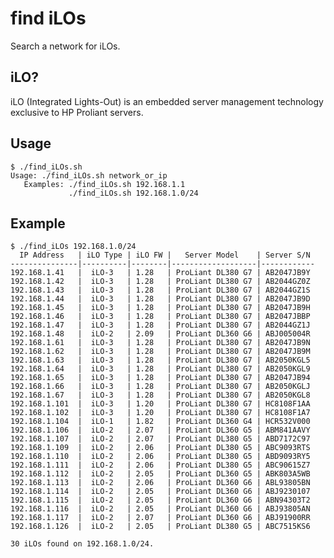 # find iLOs

Search a network for iLOs.

## iLO?

iLO (Integrated Lights-Out) is an embedded server management technology exclusive to HP Proliant servers.

## Usage

<pre><code>$ ./find_iLOs.sh
Usage: ./find_iLOs.sh network_or_ip
   Examples: ./find_iLOs.sh 192.168.1.1
             ./find_iLOs.sh 192.168.1.0/24</code></pre>

## Example

<pre><code>$ ./find_iLOs 192.168.1.0/24
  IP Address   | iLO Type | iLO FW |   Server Model    | Server S/N
---------------|----------|--------|-------------------|------------
192.168.1.41   |  iLO-3   | 1.28   | ProLiant DL380 G7 | AB2047JB9Y
192.168.1.42   |  iLO-3   | 1.28   | ProLiant DL380 G7 | AB2044GZ0Z
192.168.1.43   |  iLO-3   | 1.28   | ProLiant DL380 G7 | AB2044GZ1S
192.168.1.44   |  iLO-3   | 1.28   | ProLiant DL380 G7 | AB2047JB9D
192.168.1.45   |  iLO-3   | 1.28   | ProLiant DL380 G7 | AB2047JB9H
192.168.1.46   |  iLO-3   | 1.28   | ProLiant DL380 G7 | AB2047JBBP
192.168.1.47   |  iLO-3   | 1.28   | ProLiant DL380 G7 | AB2044GZ1J
192.168.1.48   |  iLO-2   | 2.09   | ProLiant DL360 G6 | ABJ005004R
192.168.1.61   |  iLO-3   | 1.28   | ProLiant DL380 G7 | AB2047JB9N
192.168.1.62   |  iLO-3   | 1.28   | ProLiant DL380 G7 | AB2047JB9M
192.168.1.63   |  iLO-3   | 1.28   | ProLiant DL380 G7 | AB2050KGL5
192.168.1.64   |  iLO-3   | 1.28   | ProLiant DL380 G7 | AB2050KGL9
192.168.1.65   |  iLO-3   | 1.28   | ProLiant DL380 G7 | AB2047JB94
192.168.1.66   |  iLO-3   | 1.28   | ProLiant DL380 G7 | AB2050KGLJ
192.168.1.67   |  iLO-3   | 1.28   | ProLiant DL380 G7 | AB2050KGL8
192.168.1.101  |  iLO-3   | 1.20   | ProLiant DL380 G7 | HC8108F1AA
192.168.1.102  |  iLO-3   | 1.20   | ProLiant DL380 G7 | HC8108F1A7
192.168.1.104  |  iLO-1   | 1.82   | ProLiant DL360 G4 | HCR532V000
192.168.1.106  |  iLO-2   | 2.07   | ProLiant DL360 G5 | ABM841AAVY
192.168.1.107  |  iLO-2   | 2.07   | ProLiant DL380 G5 | ABD7172C97
192.168.1.109  |  iLO-2   | 2.06   | ProLiant DL380 G5 | ABC9093RTS
192.168.1.110  |  iLO-2   | 2.06   | ProLiant DL380 G5 | ABD9093RY5
192.168.1.111  |  iLO-2   | 2.06   | ProLiant DL380 G5 | ABC90615Z7
192.168.1.112  |  iLO-2   | 2.05   | ProLiant DL360 G5 | ABK803A5WB
192.168.1.113  |  iLO-2   | 2.06   | ProLiant DL360 G6 | ABL93805BN
192.168.1.114  |  iLO-2   | 2.05   | ProLiant DL360 G6 | ABJ9230107
192.168.1.115  |  iLO-2   | 2.05   | ProLiant DL360 G6 | ABN94303T2
192.168.1.116  |  iLO-2   | 2.05   | ProLiant DL360 G6 | ABJ93805AN
192.168.1.117  |  iLO-2   | 2.07   | ProLiant DL360 G6 | ABJ91900RR
192.168.1.126  |  iLO-2   | 2.05   | ProLiant DL380 G5 | ABC7515KS6

30 iLOs found on 192.168.1.0/24.</code></pre>
